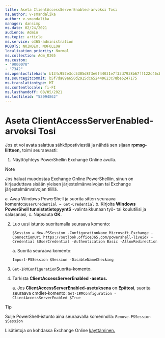 ```yaml
---
title: Aseta ClientAccessServerEnabled-arvoksi Tosi
ms.author: v-smandalika
author: v-smandalika
manager: dansimp
ms.date: 02/24/2021
audience: Admin
ms.topic: article
ms.service: o365-administration
ROBOTS: NOINDEX, NOFOLLOW
localization_priority: Normal
ms.collection: Adm_O365
ms.custom:
- "9000078"
- "7342"
ms.openlocfilehash: b134c952e3cc5305d8f3e6f44031e7f33d7938b67ff122c46cb74bbd33cbf59e
ms.sourcegitcommit: b5f7da89a650d2915dc652449623c78be6247175
ms.translationtype: MT
ms.contentlocale: fi-FI
ms.lasthandoff: 08/05/2021
ms.locfileid: "53994862"
---
```

# <a name="set-clientaccessserverenabled-to-true"></a>Aseta ClientAccessServerEnabled-arvoksi Tosi

Jos et voi avata salattua sähköpostiviestiä ja nähdä sen sijaan **rpmsg-liitteen,** toimi seuraavasti:

1. Näyttöyhteys PowerShellin Exchange Online avulla.

> [!NOTE]
> Jos haluat muodostaa Exchange Online PowerShelliin, sinun on kirjauduttava sisään yleisen järjestelmänvalvojan tai Exchange järjestelmänvalvojan tilillä.

   a. Avaa Windows PowerShell ja suorita sitten seuraava komento:`$UserCredential = Get-Credential`
b. Kirjoita **Windows PowerShell tunnistetietopyyntö** -valintaikkunaan työ- tai koulutilisi ja salasanasi, c. Napsauta **OK**. 

2. Luo uusi istunto suoritamalla seuraava komento:

    `$Session = New-PSSession -ConfigurationName Microsoft.Exchange -ConnectionUri https://outlook.office365.com/powershell-liveid/ -Credential $UserCredential -Authentication Basic -AllowRedirection`

    a. Suorita seuraava komento:
    
    `Import-PSSession $Session -DisableNameChecking`

3. `Get-IRMConfiguration`Suorita-komento.

4. Tarkista **ClientAccessServerEnabled -asetus.** 

    a. Jos **ClientAccessServerEnabled-asetuksena** on **Epätosi**, suorita seuraava cmdlet-komento: `Set-IRMConfiguration -ClientAccessServerEnabled $True`

> [!TIP]
> Sulje PowerShell-istunto aina seuraavalla komennolla: `Remove-PSSession $Session`

Lisätietoja on kohdassa Exchange Online [käyttäminen.](https://docs.microsoft.com/powershell/exchange/connect-to-exchange-online-powershell)

